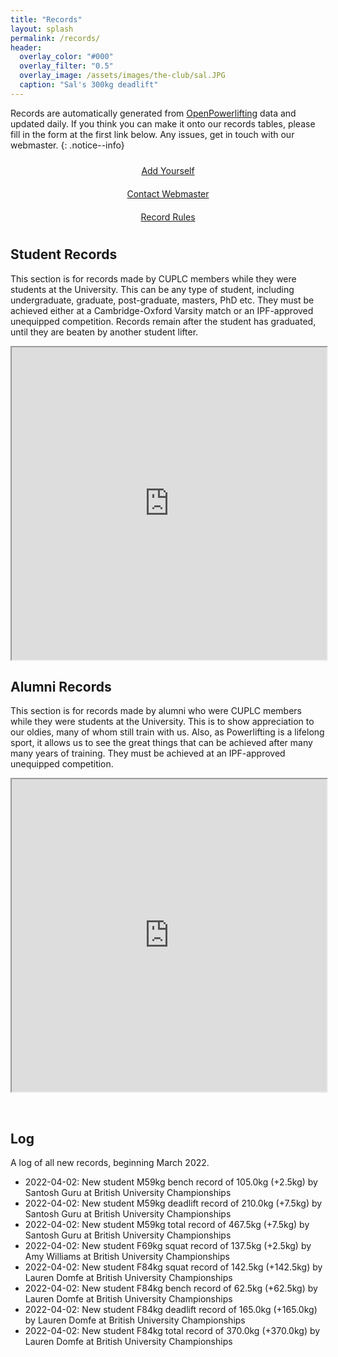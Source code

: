 ```yaml
---
title: "Records"
layout: splash
permalink: /records/
header:
  overlay_color: "#000"
  overlay_filter: "0.5"
  overlay_image: /assets/images/the-club/sal.JPG
  caption: "Sal's 300kg deadlift"
---
```


<style>

.grid-container_records {
  /**
   * User input values.
   */
  --grid-layout-gap: 3em;
  --grid-column-count: 3;
  --grid-item--min-width: 300px;

  /**
   * Calculated values.
   */
  --gap-count: calc(var(--grid-column-count) - 1);
  --total-gap-width: calc(var(--gap-count) * var(--grid-layout-gap));
  --grid-item--max-width: calc((100% - var(--total-gap-width)) / var(--grid-column-count));

  display: grid;
  grid-template-columns: repeat(auto-fill, minmax(max(var(--grid-item--min-width), var(--grid-item--max-width)), 1fr));
  column-gap: 1em;
}

.grid-item_records {
  padding: 10px;
  text-align: center;
}
</style>

Records are automatically generated from [OpenPowerlifting](www.openowerlifting.org) data and updated daily. If you think you can make it onto our records tables, please fill in the form at the first link below. Any issues, get in touch with our webmaster. 
{: .notice--info}

<div class="grid-container_records">
  <div class="grid-item_records"><a href="https://forms.gle/LCi33682nLttmZsj7" class="btn btn--primary btn--block ">Add Yourself</a></div>
  <div class="grid-item_records"><a href="mailto:cuplc-webmaster@srcf.net" class="btn btn--primary btn--block ">Contact Webmaster</a></div>
  <div class="grid-item_records"><a href="{{site.url}}{{site.baseurl}}/record-rules/" class="btn btn--primary btn--block ">Record Rules</a></div>
</div>


## Student Records

This section is for records made by CUPLC members while they were students at the University. This can be any type of student, including undergraduate, graduate, post-graduate, masters, PhD etc. They must be achieved either at a Cambridge-Oxford Varsity match or an IPF-approved unequipped competition. Records remain after the student has graduated, until they are beaten by another student lifter.



<iframe width="100%" height="500" src="https://docs.google.com/spreadsheets/d/e/2PACX-1vTTQ_wtG2D0OT0cx0AE5FfdkNIYzoXpwr1smnB94svfxHoxF1TwLRq0beLtnIXgqA81T4VsR5anDcxU/pubhtml?single=true&gid=81419962&range=a1:n23&widget=false&chrome=false"></iframe>

## Alumni Records

This section is for records made by alumni who were CUPLC members while they were students at the University. This is to show appreciation to our oldies, many of whom still train with us. Also, as Powerlifting is a lifelong sport, it allows us to see the great things that can be achieved after many many years of training. They must be achieved at an IPF-approved unequipped competition. 

<iframe width="100%" height="500" src="https://docs.google.com/spreadsheets/d/e/2PACX-1vTTQ_wtG2D0OT0cx0AE5FfdkNIYzoXpwr1smnB94svfxHoxF1TwLRq0beLtnIXgqA81T4VsR5anDcxU/pubhtml?single=true&gid=1609445208&range=a1:n23&widget=false&chrome=false"></iframe>

&nbsp;  




## Log

A log of all new records, beginning March 2022.

* 2022-04-02: New student M59kg bench record of 105.0kg (+2.5kg) by Santosh Guru at British University Championships
* 2022-04-02: New student M59kg deadlift record of 210.0kg (+7.5kg) by Santosh Guru at British University Championships
* 2022-04-02: New student M59kg total record of 467.5kg (+7.5kg) by Santosh Guru at British University Championships
* 2022-04-02: New student F69kg squat record of 137.5kg (+2.5kg) by Amy Williams at British University Championships
* 2022-04-02: New student F84kg squat record of 142.5kg (+142.5kg) by Lauren Domfe at British University Championships
* 2022-04-02: New student F84kg bench record of 62.5kg (+62.5kg) by Lauren Domfe at British University Championships
* 2022-04-02: New student F84kg deadlift record of 165.0kg (+165.0kg) by Lauren Domfe at British University Championships
* 2022-04-02: New student F84kg total record of 370.0kg (+370.0kg) by Lauren Domfe at British University Championships
